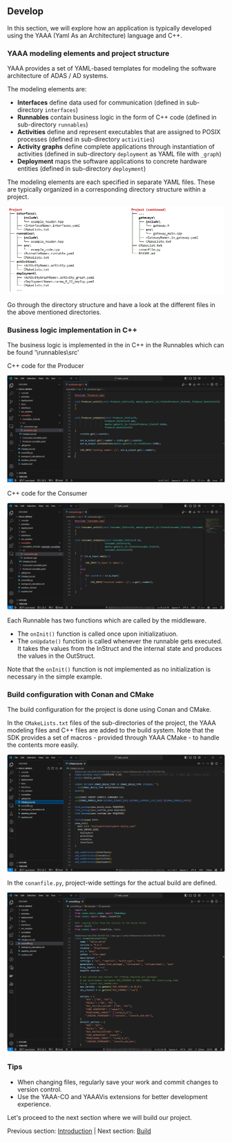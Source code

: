 ## Develop

In this section, we will explore how an application is typically developed using the YAAA (Yaml As an Architecture) language and C++.

<!--
In this section, we will develop an application using the YAAA (Yaml As an Architecture) language and C++.
-->

<!--
### Overview

- **YAAA**: Used for defining the architecture.
- **C++**: Used for writing business logic within Runnables.
- **Gateways**: Facilitate communication with the external environment.
- **Interfaces**: Define communication between Runnables, Activities, and Gateways.
- **Conan and CMake**: Used for build control (optional, other build environments can be used).
-->

### YAAA modeling elements and project structure

YAAA provides a set of YAML-based templates for modeling the software architecture of ADAS / AD systems.

The modeling elements are:

- **Interfaces** define data used for communication (defined in sub-directory `interfaces`)
- **Runnables** contain business logic in the form of C++ code (defined in sub-directory `runnables`)
- **Activities** define and represent executables that are assigned to POSIX processes (defined in sub-directory `activities`)
- **Activity graphs** define complete applications through instantiation of activities (defined in sub-directory `deployment` as YAML file with `_graph`)
- **Deployment** maps the software applications to concrete hardware entities (defined in sub-directory `deployment`)

The modeling elements are each specified in separate YAML files. These are typically organized in a corresponding directory structure within a project. 

![Project structure](../res_readme/project_structure.jpg)

Go through the directory structure and have a look at the different files in the above mentioned directories. 

### Business logic implementation in C++

The business logic is implemented in the in C++ in the Runnables which can be found '\runnables\src\'

C++ code for the Producer

![C++ code for the Producer](../res_readme/producer_runnable.png)

<!--
```cpp 
#include "Producer.hpp"

void Producer_onInit(const Producer_InStruct&, mwala::generic_io::State<Producer_State>&, Producer_RunContext&)
{
}

void Producer_onUpdate(const Producer_InStruct&,
                       Producer_OutStruct& out,
                       mwala::generic_io::State<Producer_State>& state,
                       Producer_RunContext&)
{
    ++state.get().counter;

    out.m_output.get().number = state.get().counter;
    out.m_output.setSendState(mwala::generic_io::SendState::SEND);

    LOG_INFO("sending number: {}", out.m_output.get().number);
}
```
-->

C++ code for the Consumer

![C++ code for the Consumer](../res_readme/consumer_runnable.png)

<!--
```cpp 
#include "Consumer.hpp"

void Consumer_onInit(const Consumer_InStruct&, mwala::generic_io::State<Consumer_State>&, Consumer_RunContext&)
{
}

void Consumer_onUpdate(const Consumer_InStruct& in,
                       Consumer_OutStruct&,
                       mwala::generic_io::State<Consumer_State>&,
                       Consumer_RunContext&)
{
    if (in.m_input.empty())
    {
        LOG_INFO("m_input is empty");
    }
    else
    {
        for (auto& x : in.m_input)
        {
            LOG_INFO("received number: {}", x.get().number);
        }
    }
}
```
-->

Each Runnable has two functions which are called by the middleware.

- The `onInit()` function is called once upon initializatiuon.
- The `onUpdate()` function is called whenever the runnable gets executed. It takes the values from the InStruct and the internal state and produces the values in the OutStruct.

Note that the `onInit()` function is not implemented as no initialization is necessary in the simple example.

<!--
### Steps to Develop the Application

1. **Set Up Your Development Environment**

- Ensure you have Visual Studio Code installed.
- Make sure the necessary VS Code extensions for AOS development are installed (refer to **[Visual Studio Code as IDE](docs/3-vscode.md)**).

2. **Create a New AOS Project**

- Use the `aos-yaaa-support` extension to create a preconfigured AOS project.
- Open Visual Studio Code and navigate to the Command Palette (**Ctrl+Shift+P**).
- Type `aos: create project` and follow the prompts to set up your project.

3. **Write Business Logic**

- Navigate to the `runnables/src` directory of your project.
- Create or edit C++ files to implement the business logic within Runnables.

4. **Define Architecture Using YAAA**

- Open the YAAA files in the respective directories.
- Inspect the Interfaces, Runnables, Activities and Deployment.

```yaml # ExampleInterfaces.interfaces.yaml:
yaaa_version: 0.5

interfaces:
  - type_name: Message
    cpp_type: consumer_producer_example::Message
    cpp_include: example_interfaces/message.hpp
```

-->

### **Build configuration with Conan and CMake**

The build configuration for the project is done using Conan and CMake.

In the `CMakeLists.txt` files of the sub-directories of the project, the YAAA modeling files and C++ files are added to the build system. Note that the SDK provides a set of macros - provided through YAAA CMake - to handle the contents more easily.

![CMakeLists.txt](../res_readme/cmake_lists.png)

In the `conanfile.py`, project-wide settings for the actual build are defined.

![conanfile.py](../res_readme/conanfile.png)

### Tips

- When changing files, regularly save your work and commit changes to version control.
- Use the YAAA-CO and YAAAVis extensions for better development experience.

Let's proceed to the next section where we will build our project.

Previous section: [Introduction](../readme.md) | Next section: [Build](4-build.md)
